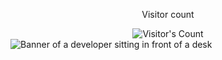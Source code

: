 <div align="center"> 
  <p>Visitor count</p>
  <img src="https://profile-counter.glitch.me/{USERNAME}/count.svg" alt="Visitor's Count" />
</div>
<img src="https://github.com/{USERNAME}/{USERNAME}/blob/main/software-developer.png" alt="Banner of a developer sitting in front of a desk">
